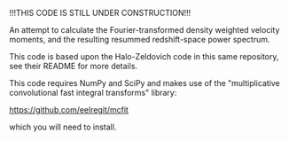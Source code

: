 !!!THIS CODE IS STILL UNDER CONSTRUCTION!!!

An attempt to calculate the Fourier-transformed density weighted
velocity moments, and the resulting resummed redshift-space power spectrum.

This code is based upon the Halo-Zeldovich code in this same repository,
see their README for more details.

This code requires NumPy and SciPy and makes use of the
"multiplicative convolutional fast integral transforms"
library:

https://github.com/eelregit/mcfit

which you will need to install.
